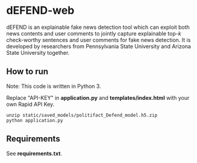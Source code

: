 # dEFEND-web

dEFEND is an explainable fake news detection tool which can exploit both news contents and user comments to jointly capture explainable top-_k_ check-worthy sentences and user comments for fake news detection. It is developed by researchers from Pennsylvania State University and Arizona State University together.

## How to run

Note: This code is written in Python 3.

Replace "API-KEY" in __application.py__ and __templates/index.html__ with your own Rapid API Key.

```
unzip static/saved_models/politifact_Defend_model.h5.zip
python application.py
```

## Requirements

See __requirements.txt__.